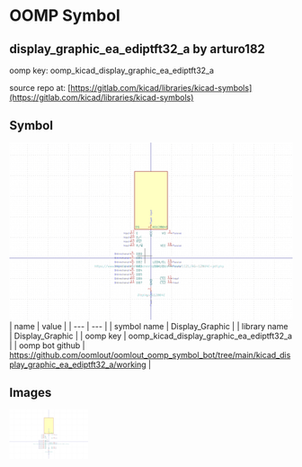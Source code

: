 # OOMP Symbol  
## display_graphic_ea_ediptft32_a  by arturo182  
  
oomp key: oomp_kicad_display_graphic_ea_ediptft32_a  
  
source repo at: [https://gitlab.com/kicad/libraries/kicad-symbols](https://gitlab.com/kicad/libraries/kicad-symbols)  
## Symbol  
  
[![working.png](working_600.png)](working.png)  
| name | value | 
| --- | --- | 
| symbol name | Display_Graphic | 
| library name | Display_Graphic | 
| oomp key | oomp_kicad_display_graphic_ea_ediptft32_a | 
| oomp bot github | https://github.com/oomlout/oomlout_oomp_symbol_bot/tree/main/kicad_display_graphic_ea_ediptft32_a/working | 
## Images  
  
[![working.png](working_140.png)](working.png)  
